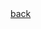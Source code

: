<html>
<head>
	<title></title>
	<link rel="stylesheet" href="https://cdn.bootcss.com/bootstrap/3.3.7/css/bootstrap.min.css" integrity="sha384-BVYiiSIFeK1dGmJRAkycuHAHRg32OmUcww7on3RYdg4Va+PmSTsz/K68vbdEjh4u" crossorigin="anonymous">
	<style type="text/css">
		img{
			width: 100%;
		}
		*{
			list-style: none;
		}
		li:before{
			content: none!important;
		}
	</style>
</head>
<body>
	<a href="./" class="btn">back</a>
	<ul class="row">
	<script type="text/javascript">
		for (var i = 1; i <72 ; i++) {
	      	document.write('<li class="col-md-3"><img src="images/mihrigiya'+i+'.jpeg"/></li>');
		}
	</script>
	<ul>

